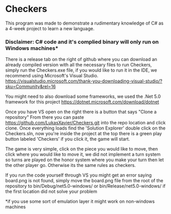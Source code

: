 # Checkers

This program was made to demonstrate a rudimentary knowledge of C# as a 4-week project to learn a new language.

### Disclaimer: C# code and it's complied binary will only run on Windows machines*


There is a release tab on the right of github where you can download an already compiled version with all the necessary
files to run Checkers, simply run the Checkers.exe file, if you would like to run it in the IDE, we recommend using
Microsoft's Visual Studio.
https://visualstudio.microsoft.com/thank-you-downloading-visual-studio/?sku=Community&rel=16

You might need to also download some frameworks, we used the .Net 5.0 framework for this project
https://dotnet.microsoft.com/download/dotnet

Once you have VS open on the right there is a button that says "Clone a repository" From there you can paste
https://github.com/LukasXavier/Checkers.git into the repo location and click clone. Once everything loads
find the 'Solution Explorer' double click on the Checkers.sln, now you're inside the project at the top
there is a green play button labeled 'Checkers' if you click it, the game will start. 

The game is very simple, click on the piece you would like to move, then click where you would like to move it,
we did not implement a turn system so turns are played on the honor system where you make your turn then let
the other player go. Otherwise its the same rules as checkers.

If you run the code yourself through VS you might get an error saying board.png is not found, simply move the board.png
file from the root of the repository to bin/Debug/net5.0-windows/ or bin/Release/net5.0-windows/ if the first location
did not solve your problem



*if you use some sort of emulation layer it might work on non-windows machines
